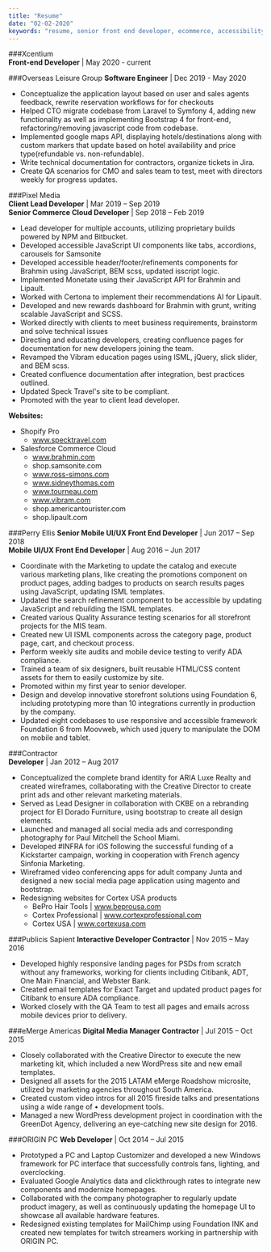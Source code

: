 ```yaml
---
title: "Resume"
date: "02-02-2020"
keywords: "resume, senior front end developer, ecommerce, accessibility"
---
```


###Xcentium  
**Front-end Developer** | May 2020 - current  
  
    

###Overseas Leisure Group
**Software Engineer** | Dec 2019 - May 2020  

- Conceptualize the application layout based on user and sales agents feedback, rewrite reservation workflows for for checkouts  
- Helped CTO migrate codebase from Laravel to Symfony 4, adding new functionality as well as implementing Bootstrap 4 for front-end, refactoring/removing javascript code from codebase.  
- Implemented google maps API, displaying hotels/destinations along with custom markers that update based on hotel availability and price type(refundable vs. non-refundable).  
- Write technical documentation for contractors, organize tickets in Jira.  
- Create QA scenarios for CMO and sales team to test, meet with directors weekly for progress updates.

###Pixel Media  
**Client Lead Developer** | Mar 2019 – Sep 2019  
**Senior Commerce Cloud Developer** | Sep 2018 – Feb 2019

- Lead developer for multiple accounts, utilizing proprietary builds powered by NPM and Bitbucket.  
- Developed accessible JavaScript UI components like tabs, accordions, carousels for Samsonite  
- Developed accessible header/footer/refinements components for Brahmin using JavaScript, BEM scss, updated isscript logic.  
- Implemented Monetate using their JavaScript API for Brahmin and Lipault.  
- Worked with Certona to implement their recommendations AI for Lipault.  
- Developed and new rewards dashboard for Brahmin with grunt, writing scalable JavaScript and SCSS.  
- Worked directly with clients to meet business requirements, brainstorm and solve technical issues  
- Directing and educating developers, creating confluence pages for documentation for new developers joining the team.  
- Revamped the Vibram education pages using ISML, jQuery, slick slider, and BEM scss.  
- Created confluence documentation after integration, best practices outlined.  
- Updated Speck Travel's site to be compliant.  
- Promoted with the year to client lead developer.

**Websites:**
- Shopify Pro  
    - www.specktravel.com
- Salesforce Commerce Cloud
    - www.brahmin.com
    - shop.samsonite.com
    - www.ross-simons.com
    - www.sidneythomas.com
    - www.tourneau.com
    - www.vibram.com
    - shop.americantourister.com
    - shop.lipault.com


###Perry Ellis
**Senior Mobile UI/UX Front End Developer**  |  Jun 2017 – Sep 2018  
**Mobile UI/UX Front End Developer**  |  Aug 2016 – Jun 2017

- Coordinate with the Marketing to update the catalog and execute various marketing plans, like creating the promotions component on product pages, adding badges to products on search results pages using JavaScript, updating ISML templates.  
- Updated the search refinement component to be accessible by updating JavaScript and rebuilding the ISML templates.  
- Created various Quality Assurance testing scenarios for all storefront projects for the MIS team.  
- Created new UI ISML components across the category page, product page, cart, and checkout process.  
- Perform weekly site audits and mobile device testing to verify ADA compliance.
- Trained a team of six designers, built reusable HTML/CSS content assets for them to easily customize by site.
- Promoted within my first year to senior developer.
- Design and develop innovative storefront solutions using Foundation 6, including prototyping more than 10 integrations currently in production by the company.
- Updated eight codebases to use responsive and accessible framework Foundation 6 from Moovweb, which used jquery to manipulate the DOM on mobile and tablet.

###Contractor  
**Developer**  | Jan 2012 – Aug 2017  
- Conceptualized the complete brand identity for ARIA Luxe Realty and created wireframes, collaborating with the Creative Director to create print ads and other relevant marketing materials.
- Served as Lead Designer in collaboration with CKBE on a rebranding project for El Dorado Furniture, using bootstrap to create all design elements.
- Launched and managed all social media ads and corresponding photography for Paul Mitchell the School Miami.
- Developed #INFRA for iOS following the successful funding of a Kickstarter campaign, working in cooperation with French agency Sinfonia Marketing.
- Wireframed video conferencing apps for adult company Junta and designed a new social media page application using magento and bootstrap.
-   Redesigning websites for Cortex USA products
    - BePro Hair Tools | www.beprousa.com
    - Cortex Professional | www.cortexprofessional.com
    - Cortex USA | www.cortexusa.com

###Publicis Sapient
**Interactive Developer Contractor** |  Nov 2015 – May 2016
- Developed highly responsive landing pages for PSDs from scratch without any frameworks, working for clients including Citibank, ADT, One Main Financial, and Webster Bank.
- Created email templates for Exact Target and updated product pages for Citibank to ensure ADA compliance.
- Worked closely with the QA Team to test all pages and emails across mobile devices prior to delivery.

###eMerge Americas
**Digital Media Manager Contractor**  |  Jul 2015 – Oct 2015

- Closely collaborated with the Creative Director to execute the new marketing kit, which included a new WordPress site and new email templates.
- Designed all assets for the 2015 LATAM eMerge Roadshow microsite, utilized by marketing agencies throughout South America.
- Created custom video intros for all 2015 fireside talks and presentations using a wide range of • development tools.
- Managed a new WordPress development project in coordination with the GreenDot Agency, delivering an eye-catching new site design for 2016.


###ORIGIN PC
**Web Developer**  |  Oct 2014 – Jul 2015
- Prototyped a PC and Laptop Customizer and developed a new Windows framework for PC interface that successfully controls fans, lighting, and overclocking.
- Evaluated Google Analytics data and clickthrough rates to integrate new components and modernize homepages.
- Collaborated with the company photographer to regularly update product imagery, as well as continuously updating the homepage UI to showcase all available hardware features.
- Redesigned existing templates for MailChimp using Foundation INK and created new templates for twitch streamers working in partnership with ORIGIN PC.

